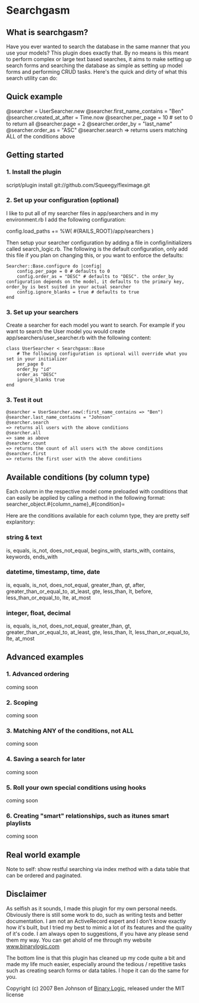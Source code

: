 # Searchgasm

## What is searchgasm?
Have you ever wanted to search the database in the same manner that you use your models? This plugin does exactly that. By no means is this meant to perform complex or large text based searches, it aims to make setting up search forms and searching the database as simple as setting up model forms and performing CRUD tasks. Here's the quick and dirty of what this search utility can do:

## Quick example

  @searcher = UserSearcher.new
  @searcher.first_name_contains = "Ben"
  @searcher.created_at_after = Time.now
  @searcher.per_page = 10 # set to 0 to return all
  @searcher.page = 2
  @searcher.order_by = "last_name"
  @searcher.order_as = "ASC"
  @searcher.search
  => returns users matching ALL of the conditions above
  
## Getting started

### 1. Install the plugin

  script/plugin install git://github.com/Squeegy/fleximage.git

### 2. Set up your configuration (optional)

I like to put all of my searcher files in app/searchers and in my environment.rb I add the following configuration:
  
  config.load_paths += %W( #{RAILS_ROOT}/app/searchers )

Then setup your searcher configuration by adding a file in config/initializers called search_logic.rb. The following is the default configuration, only add this file if you plan on changing this, or you want to enforce the defaults:

    Searcher::Base.configure do |config|
        config.per_page = 0 # defaults to 0
        config.order_as = "DESC" # defaults to "DESC". the order_by configuration depends on the model, it defaults to the primary key, order_by is best suited in your actual searcher
        config.ignore_blanks = true # defaults to true
    end
  
### 3. Set up your searchers
  
Create a searcher for each model you want to search. For example if you want to search the User model you would create app/searchers/user_searcher.rb with the following content:
  
    class UserSearcher < Searchgasm::Base
        # The following configuration is optional will override what you set in your initializer
        per_page 0
        order_by "id"
        order_as "DESC"
        ignore_blanks true
    end

### 3. Test it out

    @searcher = UserSearcher.new(:first_name_contains => "Ben")
    @searcher.last_name_contains = "Johnson"
    @searcher.search
    => returns all users with the above conditions
    @searcher.all
    => same as above
    @searcher.count
    => returns the count of all users with the above conditions
    @searcher.first
    => returns the first user with the above conditions

## Available conditions (by column type)
Each column in the respective model come preloaded with conditions that can easily be applied by calling a method in the following format: searcher_object.#{column_name}_#{condition}=

Here are the conditions available for each column type, they are pretty self explanitory:

### string & text
is, equals, is_not, does_not_equal, begins_with, starts_with, contains, keywords, ends_with 

### datetime, timestamp, time, date
is, equals, is_not, does_not_equal, greater_than, gt, after, greater_than_or_equal_to, at_least, gte, less_than, lt, before, less_than_or_equal_to, lte, at_most

### integer, float, decimal
is, equals, is_not, does_not_equal, greater_than, gt, greater_than_or_equal_to, at_least, gte, less_than, lt, less_than_or_equal_to, lte, at_most

## Advanced examples

### 1. Advanced ordering
coming soon

### 2. Scoping
coming soon

### 3. Matching ANY of the conditions, not ALL
coming soon

### 4. Saving a search for later
coming soon

### 5. Roll your own special conditions using hooks
coming soon

### 6. Creating "smart" relationships, such as itunes smart playlists
coming soon

## Real world example

Note to self: show restful searching via index method with a data table that can be ordered and paginated.

## Disclaimer

As selfish as it sounds, I made this plugin for my own personal needs. Obviously there is still some work to do, such as writing tests and better documentation. I am not an ActiveRecord expert and I don't know exactly how it's built, but I tried my best to mimic a lot of its features and the quality of it's code. I am always open to suggestions, if you have any please send them my way. You can get ahold of me through my website www.binarylogic.com

The bottom line is that this plugin has cleaned up my code quite a bit and made my life much easier, especially around the tedious / repetitive tasks such as creating search forms or data tables. I hope it can do the same for you.

Copyright (c) 2007 Ben Johnson of [Binary Logic](http://www.binarylogic.com), released under the MIT license